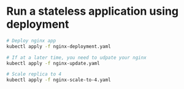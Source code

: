 # Run a stateless application using deployment

```bash
# Deploy nginx app
kubectl apply -f nginx-deployment.yaml

# If at a later time, you need to udpate your nginx
kubectl apply -f nginx-update.yaml

# Scale replica to 4
kubectl apply -f nginx-scale-to-4.yaml
```